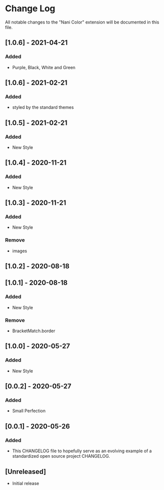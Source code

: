 # Change Log

All notable changes to the "Nani Color" extension will be documented in this file.

## [1.0.6] - 2021-04-21
### Added
- Purple, Black, White and Green

## [1.0.6] - 2021-02-21
### Added
- styled by the standard themes

## [1.0.5] - 2021-02-21
### Added
- New Style

## [1.0.4] - 2020-11-21
### Added
- New Style

## [1.0.3] - 2020-11-21
### Added
- New Style

### Remove
- images

## [1.0.2] - 2020-08-18

## [1.0.1] - 2020-08-18
### Added
- New Style

### Remove
- BracketMatch.border

## [1.0.0] - 2020-05-27
### Added
- New Style

## [0.0.2] - 2020-05-27
### Added
- Small Perfection

## [0.0.1] - 2020-05-26
### Added
- This CHANGELOG file to hopefully serve as an evolving example of a standardized open source project CHANGELOG.

## [Unreleased]

- Initial release
